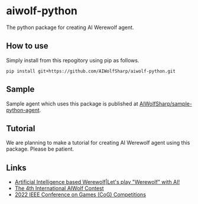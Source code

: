 # aiwolf-python
The python package for creating AI Werewolf agent.
## How to use
Simply install from this repogitory using pip as follows.
```
pip install git+https://github.com/AIWolfSharp/aiwolf-python.git
```
## Sample
Sample agent which uses this package is published at [AIWolfSharp/sample-python-agent](https://github.com/AIWolfSharp/sample-python-agent).
## Tutorial
We are planning to make a tutorial for creating AI Werewolf agent using this package.
Please be patient.
## Links
* [Artificial Intelligence based Werewolf|Let's play "Werewolf" with AI!](http://aiwolf.org/en/)
* [The 4th International AIWolf Contest](http://aiwolf.org/en/4th-international-aiwolf-contest)
* [2022 IEEE Conference on Games (CoG) Competitions](https://ieee-cog.org/2022/#COMPETITIONS)